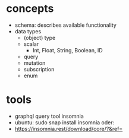 # concepts
- schema: describes available functionality 
- data types
  - (object) type 
  - scalar
    - Int, Float, String, Boolean, ID
  - query
  - mutation
  - subscription
  - enum


# tools
  - graphql query tool insomnia
  - ubuntu: sudo snap install insomnia oder:
  - https://insomnia.rest/download/core/?&ref=